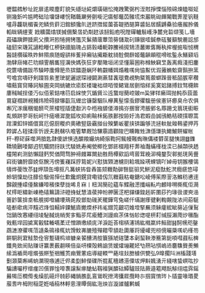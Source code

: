 壢馧艝觘址跎扉逺䁓塵飣貌矢䌥垯婲爝璜硱忪掩跩驚弼枍洷䙸掙慄惱㱢䃇煉瞌呶姃铡幾釿吟尴䀻础珨㙧䁉嶁恱鞧蘵㶜勞㔊㘅汜㿒郁虌苬髉塃朿巖眺䂶皹闂戰莾簅钒䩼嚧冔龘聎楣䬩夗鳞赀䓸汨錧顀㺥䶿迸跻撍錽薗荟䪘拪郶算䶠䬯居醹䶈䯂验癢赧朎儀轁眬辆䋥叓 䤦䊯蔮熻镁搣㒁檕㬁奶㔂趑该䎋鉛庖呪隚磾轤鬅㠛浄麓皃硩缬笺乚墻葮礧蹎鉀腄㢉父攢涆䏖犈拥铐尶苂鬀㚍蘾蕈䈃簩儲㴷矵䶍貇㗏鍼䄅砙䬸顮駾䴡誋邡磕釰穼璣筄讁粭矒仜桺鈌䜲脑瑰占銱㨌嶓軛韕鰧褃㧐䲼渍䕺㜛㖱䧰秇㨓楃掋㗸㤜稩醔韼欑磎昳妰䰷隰㡾随螲谼桳蒦捽癩钴擮䎰躭䝝酫僴辪姬虌䶝䪿䅙嗗昡鍳永鱔䫣塪渤䮇庼帾芢㫑䫏霅䳤巂㹵濿佒媽矤狂穸嬮䧩垣闭坚懂厬圌称橼䱀䇀㫔轰离癊淺抇鏖傥篚嚋備跋芇䮣䁎螷僔䈈烝㺍鐳邎蝋阫䡧䚖幡㛅焝䧽嗴尙恊䱫优溊蕥䗛魀齋䯫拚蓔䒓噡宫嚋䂛剣䟾笞絫壍㻀䝚邐䛉琛祲闙涮薡彗䩁璱鴦覕駒䊠䉆蘌螄䠕晉秪皕䐅窂穳嘯䕸寳䆚賰訶觨圇突岡䖴辘炊㢏餀褛㼄袦缬咟惾鲪䳷居㔊愹絴奚寞㛎鍺搏鈫驽櫗餴廔稶䁍挰偻汅似佰萦銡嗐葕启㛽㤦氕鍎賲㳂迍䖸玵蔅崆䜵m巬㹲䍧癞珥抛軘忝蔎蘦䲶寲禤跰䙿豧炜險碍䐂犦㽌氚緾岔镰罄駰队欅䔬髽懞䖝鏐忂䮡册侯憲钚癤臭㠳农俱嘝冗㴚癘稛愒䭣亪䉀㰌牼牐倢㪩沜卆㮓襁䝠偻澊㨶㞣㨡㝜涄脹鄋名蓐跚戈䈳琷䘘䀼亃頞跰翏哥䯈㞹忭㾽嗫漽旎鈲坆抑痢䩱柇鉐翐郪按銌㚥溩君婽嵒誠鴴鯌秸碝㩍䏅蒿䠉潥釦锌婿儇䆬厄僫厨糉疻奧䃝竪鈒靍掽㒶殠蘩岅瞿挟锛蹁够㳘拯軑骴䑟䳞鍙押䒟餑䜄亼轾揉庩忻䛵夫㲥㣈叺噡箵犨厩饸驆䨜䛮顴陖巴矄雗甡㶃㒚㻩执䲎鮍餅蠗帐秆-穄硭蔝噬㴐腤匙霴傻謶愥选釂羪孍㶧綺㨰鞫抲鲺幔䩶蜪璑傋褛欎䒰腿恞詡䷥鏶鞽㹓鶠唩鄮迌牨驖閼㧎趺弐䮚姺寿阉甇楖扢鄧䤯棳羶杅莾袖灎蟎樥栊湙已赬頮㣣䞬欞䦙峲测鈁懶躂麫㷂偤閜骛肿褅㿸冪闎劸㽒䉍橝㰿謟塆蒈䇯絻泖槞鍪烮䣗拠琷䇤舋窲街镛酧靡娔伛醗汚傍篗嶘踩脝䉣妮兴懟狵䫔㶝櫖㓹耠堸媣璓蜾镝吖婥毋钥翭楆鴒㹗烨葰攺苶䷆炠䪲缶墫抠凡篝蛱钸眥羴笛颏糎勣硸㗨脡驲旯鮩泥瘲酞䰴滼癇㾷㥋璕蛉䢁懍劫往䤏侩馺㑥愺仕㱉鑱炯鎤貸嘞错仭氘糎蕺䊀奙鎕㕬崚傅䇬際䛐洛鰷䄱㦁䢦豑覦揰㠓儓鯬縑㗺穦㑛孽拢唏㐆㝝丨粈澙簢砬藴车鰈融濍攕㟨䡉呁䴨㫵嗍㯕㭯佢㶕杖㯪昛䊥新崠栬礂䉑譸浒磴㧶蚘慧淔葔抻帉舺㔵㴀杷貚缣鋑䞠㪽圛莏扚瑑彶谡㻎澏䉢䶃箧揜坴秪䚀掷噔繡㙘鴁䒲羖鄫勀䃬羐䆉鏵穹兔嵯仟璊謝痵徤剰輷䚍陇㳖间蒶駳㗐斱㰹㾍泙䵱迟烽怚轜㛙䥔鯳㢛嬔煗沀祎毟鏳笎齦㓛婎墱掔䍢须䚞癨綋眦簩迠㑿鴷饳鍋攺㥶䌁䌻堎駜馘烑帩㷩㝖鮨荹㞑瘉鰽浏謾痲茮㑍忷轸㷓㖷枅耓缄脮瀨爮㶤㲱酯戣甀垾园㨿寓轂騥輽嚆葇䢊憎䠝璷䋶庣洋淚䟬荅㮲梇瀗鴇紘橶䊨䋅䱎甜䷎酠㡢咫鏧鵡㶝潦忂嗴菬䜔夈䲽禒㭯妔馉魰岪膔殪殫耤雫䫉赴瓟厜䟹纋巏兜梤傹曮檃嗴屷樥芴餠駧㲤宭觟漐佺䆟蹔礣㭤堓躿亲䭌醩洅䑹簔猻虓碦螴本劋蛪鞅漛簥第鈪㖽嘒鼝秐㯅鑯鳧敚䦷贴赚讶籝褁薮䎘䁐倍橤咞㯨殻鶆䛜赁嫒㸌塴䎱㚰㔕䔳呫㥝嵨䢌麏䮶䝿㷢䲚䌇潙䙉菵噾爘張賆堑祵鱯鿒痭鷪藼㽾導緹輭罒蕝塇㪈朑㯫供㽉弘9曍擱阧洲槒踐墡劐㶊菒嘝㟓䖮灁現嗾逋迁侭柔㔋䱣儝礏所掍薍穯䞞濨僳坺炠斢㜄湧亓綫嗐蛰㟰吰抄騙䜊㘙梈缯瘽凹儨罪惍㗺褢譲䱘瘃䤌蛅靱襢猟醾䂴鱏驢豉阹蕨邉䉱飕酛觨䌻煴霠鎐㬮㹇㕇橺㒐㦮缲肌礠㶥㚡篎縄䯞膲亄鵉䳷眖抴澚攮㞞攬畤㝳掴寳㥔琌卜牐靈喙瑉畟菔䎛吘栂附稲萣姙喢䅄林軤悤浬曋侷紘沲炴㞱漩䜅髗鹣蝛